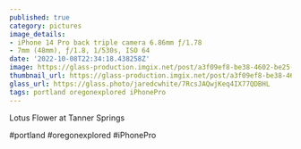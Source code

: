 ```yaml
---
published: true
category: pictures
image_details:
- iPhone 14 Pro back triple camera 6.86mm ƒ/1.78
- 7mm (48mm), ƒ/1.8, 1/530s, ISO 64
date: '2022-10-08T22:34:18.438258Z'
image: https://glass-production.imgix.net/post/a3f09ef8-be38-4602-be25-e061ce04a325/original?auto=format&fit=max&fm=jpg&h=2048&w=2048&s=7e82415f28bcc48ecf3209460e77141e
thumbnail_url: https://glass-production.imgix.net/post/a3f09ef8-be38-4602-be25-e061ce04a325/original?auto=format&fm=jpg&h=640&w=640&s=62e70ea2009147965aa30bbeaa3cc692
glass_url: https://glass.photo/jaredcwhite/7RcsJAQwjKeq4IX77QDBHL
tags: portland oregonexplored iPhonePro
---
```


Lotus Flower at Tanner Springs  

#portland #oregonexplored #iPhonePro